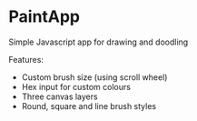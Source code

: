 # PaintApp
Simple Javascript app for drawing and doodling

Features:
* Custom brush size (using scroll wheel)
* Hex input for custom colours
* Three canvas layers
* Round, square and line brush styles
